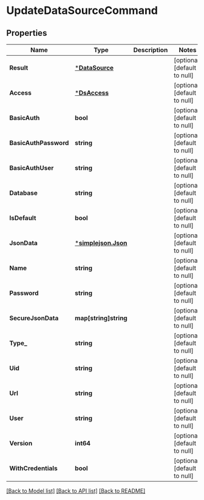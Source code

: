 # UpdateDataSourceCommand

## Properties
Name | Type | Description | Notes
------------ | ------------- | ------------- | -------------
**Result** | [***DataSource**](DataSource.md) |  | [optional] [default to null]
**Access** | [***DsAccess**](DsAccess.md) |  | [optional] [default to null]
**BasicAuth** | **bool** |  | [optional] [default to null]
**BasicAuthPassword** | **string** |  | [optional] [default to null]
**BasicAuthUser** | **string** |  | [optional] [default to null]
**Database** | **string** |  | [optional] [default to null]
**IsDefault** | **bool** |  | [optional] [default to null]
**JsonData** | [***simplejson.Json**](simplejson.Json.md) |  | [optional] [default to null]
**Name** | **string** |  | [optional] [default to null]
**Password** | **string** |  | [optional] [default to null]
**SecureJsonData** | **map[string]string** |  | [optional] [default to null]
**Type_** | **string** |  | [optional] [default to null]
**Uid** | **string** |  | [optional] [default to null]
**Url** | **string** |  | [optional] [default to null]
**User** | **string** |  | [optional] [default to null]
**Version** | **int64** |  | [optional] [default to null]
**WithCredentials** | **bool** |  | [optional] [default to null]

[[Back to Model list]](../README.md#documentation-for-models) [[Back to API list]](../README.md#documentation-for-api-endpoints) [[Back to README]](../README.md)


